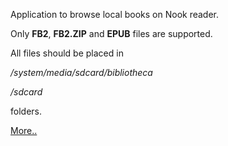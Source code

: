 Application to browse local books on Nook reader.

Only **FB2**, **FB2.ZIP** and **EPUB** files are supported.

All files should be placed in

_/system/media/sdcard/bibliotheca_

_/sdcard_

folders.

[More..](https://sites.google.com/site/nookbibliotheca/)

